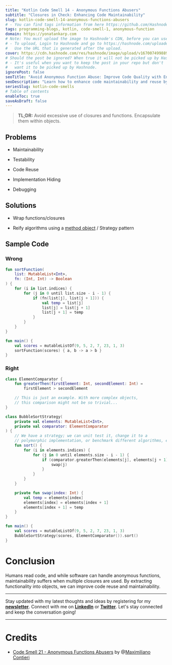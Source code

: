 ```yaml
---
title: "Kotlin Code Smell 14 - Anonymous Functions Abusers"
subtitle: "Closures in Check: Enhancing Code Maintainability"
slug: kotlin-code-smell-14-anonymous-functions-abusers
# - You can find tags information from here https://github.com/Hashnode/support/blob/main/misc/tags.json
tags: programming-blogs, kotlin, code-smell-1, anonymous-function
domain: https://yonatankarp.com
# Note: You must upload the image to Hashnode's CDN, before you can use it here.
# - To upload, Login to Hashnode and go to https://hashnode.com/uploader
#   Use the URL that is generated after the upload.
cover: https://cdn.hashnode.com/res/hashnode/image/upload/v1670074998894/lYlCt6Imq.jpeg
# Should the post be ignored? When true it will not be picked up by Hashnode.
# - It's useful when you want to keep the post in your repo but don't
#   want it to be picked up by Hashnode.
ignorePost: false
seoTitle: "Avoid Anonymous Function Abuse: Improve Code Quality with Encapsulated"
seoDescription: "Learn how to enhance code maintainability and reuse by encapsulating functions into objects. Avoid the pitfalls of anonymous function abuse in Kotlin." 
seriesSlug: kotlin-code-smells
# Table of contents
enableToc: true
saveAsDraft: false
---
```


> **TL;DR:** Avoid excessive use of closures and functions. Encapsulate them within objects.

## **Problems**

* Maintainability
    
* Testability
    
* Code Reuse
    
* Implementation Hiding
    
* Debugging
    

## Solutions

* Wrap functions/closures
    
* Reify algorithms using a [method object](https://maximilianocontieri.com/refactoring-010-extract-method-object) / Strategy pattern
    

## Sample Code

### Wrong

```kotlin
fun sortFunction(
    list: MutableList<Int>,
    fn: (Int, Int) -> Boolean
) {
    for (i in list.indices) {
        for (j in 0 until list.size - i - 1) {
            if (fn(list[j], list[j + 1])) {
                val temp = list[j]
                list[j] = list[j + 1]
                list[j + 1] = temp
            }
        }
    }
}

fun main() {
    val scores = mutableListOf(9, 5, 2, 7, 23, 1, 3)
    sortFunction(scores) { a, b -> a > b }
}
```

### Right

```kotlin
class ElementComparator {
    fun greaterThen(firstElement: Int, secondElement: Int) =
        firstElement > secondElement

    // This is just an example. With more complex objects,
    // this comparison might not be so trivial...
}

class BubbleSortStrategy(
    private val elements: MutableList<Int>,
    private val comparator: ElementComparator
) {
    // We have a strategy; we can unit test it, change it to a
    // polymorphic implementation, or benchmark different algorithms, etc.
    fun sort() {
        for (i in elements.indices) {
            for (j in 0 until elements.size - i - 1) {
                if (comparator.greaterThen(elements[j], elements[j + 1])) {
                    swap(j)
                }
            }
        }
    }

    private fun swap(index: Int) {
        val temp = elements[index]
        elements[index] = elements[index + 1]
        elements[index + 1] = temp
    }
}

fun main() {
    val scores = mutableListOf(9, 5, 2, 7, 23, 1, 3)
    BubbleSortStrategy(scores, ElementComparator()).sort()
}
```

# Conclusion

Humans read code, and while software can handle anonymous functions, maintainability suffers when multiple closures are used. By extracting functionality into objects, we can improve code reuse and maintainability.

---

Stay updated with my latest thoughts and ideas by registering for my [**newsletter**](https://yonatankarp.com/newsletter). Connect with me on [**LinkedIn**](https://www.linkedin.com/in/yonatankarp/) or [**Twitter**](https://twitter.com/yonatan_karp). Let's stay connected and keep the conversation going!

---

# Credits

* [Code Smell 21 - Anonymous Functions Abusers](https://maximilianocontieri.com/code-smell-21-anonymous-functions-abusers) by @[Maximiliano Contieri](@mcsee)
